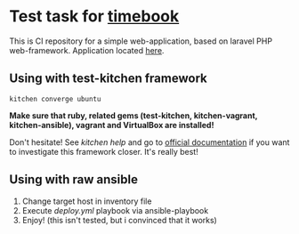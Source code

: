 # Test task for [timebook](http://timebook.jobingood.com/)

This is CI repository for a simple web-application, based on laravel PHP web-framework. Application located [here](https://github.com/lictw/simple-app).

## Using with test-kitchen framework
```
kitchen converge ubuntu
```
**Make sure that ruby, related gems (test-kitchen, kitchen-vagrant, kitchen-ansible), vagrant and VirtualBox are installed!**

Don't hesitate! See *kitchen help* and go to [official documentation](https://kitchen.ci/) if you want to investigate this framework closer. It's really best!

## Using with raw ansible
1. Change target host in inventory file
2. Execute *deploy.yml* playbook via ansible-playbook
3. Enjoy! (this isn't tested, but i convinced that it works)
